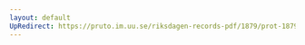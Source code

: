 ```yaml
---
layout: default
UpRedirect: https://pruto.im.uu.se/riksdagen-records-pdf/1879/prot-1879--fk--019/prot-1879--fk--019_014.pdf
---
```

